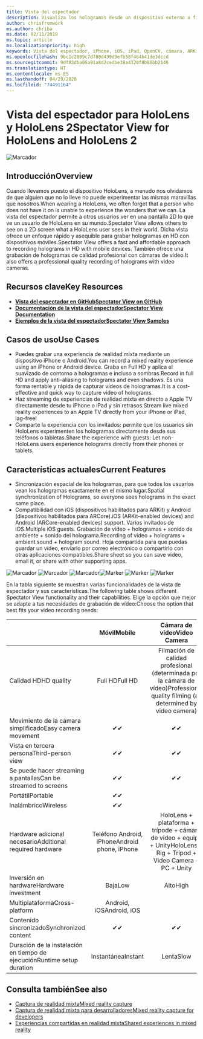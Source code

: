 ```yaml
---
title: Vista del espectador
description: Visualiza los hologramas desde un dispositivo externo a fin de demostrar una experiencia de realidad mixta en una pantalla externa o grabar un vídeo de una experiencia de realidad mixta.
author: chrisfromwork
ms.author: chriba
ms.date: 02/11/2019
ms.topic: article
ms.localizationpriority: high
keywords: Vista del espectador, iPhone, iOS, iPad, OpenCV, cámara, ARKit, HoloLens, realidad mixta, MixedRealityToolkit, demo, grabar
ms.openlocfilehash: 9bc1c2809c7d780d439d9efb58f464b41de3dccd
ms.sourcegitcommit: 9df82dba06a91a8d2cedbe38a4328f8b86bb2146
ms.translationtype: HT
ms.contentlocale: es-ES
ms.lasthandoff: 04/29/2020
ms.locfileid: "74491164"
---
```

# <a name="spectator-view-for-hololens-and-hololens-2"></a><span data-ttu-id="7db6e-104">Vista del espectador para HoloLens y HoloLens 2</span><span class="sxs-lookup"><span data-stu-id="7db6e-104">Spectator View for HoloLens and HoloLens 2</span></span>

![Marcador](images/SpecViewPhoneHero.jpg)

## <a name="overview"></a><span data-ttu-id="7db6e-106">Introducción</span><span class="sxs-lookup"><span data-stu-id="7db6e-106">Overview</span></span>

<span data-ttu-id="7db6e-107">Cuando llevamos puesto el dispositivo HoloLens, a menudo nos olvidamos de que alguien que no lo lleve no puede experimentar las mismas maravillas que nosotros.</span><span class="sxs-lookup"><span data-stu-id="7db6e-107">When wearing a HoloLens, we often forget that a person who does not have it on is unable to experience the wonders that we can.</span></span> <span data-ttu-id="7db6e-108">La vista del espectador permite a otros usuarios ver en una pantalla 2D lo que ve un usuario de HoloLens en su mundo.</span><span class="sxs-lookup"><span data-stu-id="7db6e-108">Spectator View allows others to see on a 2D screen what a HoloLens user sees in their world.</span></span>
<span data-ttu-id="7db6e-109">Dicha vista ofrece un enfoque rápido y asequible para grabar hologramas en HD con dispositivos móviles.</span><span class="sxs-lookup"><span data-stu-id="7db6e-109">Spectator View offers a fast and affordable approach to recording holograms in HD with mobile devices.</span></span> <span data-ttu-id="7db6e-110">También ofrece una grabación de hologramas de calidad profesional con cámaras de vídeo.</span><span class="sxs-lookup"><span data-stu-id="7db6e-110">It also offers a professional quality recording of holograms with video cameras.</span></span>

## <a name="key-resources"></a><span data-ttu-id="7db6e-111">Recursos clave</span><span class="sxs-lookup"><span data-stu-id="7db6e-111">Key Resources</span></span>

* [<span data-ttu-id="7db6e-112">**Vista del espectador en GitHub**</span><span class="sxs-lookup"><span data-stu-id="7db6e-112">**Spectator View on GitHub**</span></span>](https://github.com/microsoft/MixedReality-SpectatorView)
* [<span data-ttu-id="7db6e-113">**Documentación de la vista del espectador**</span><span class="sxs-lookup"><span data-stu-id="7db6e-113">**Spectator View Documentation**</span></span>](https://microsoft.github.io/MixedReality-SpectatorView/README.html)
* [<span data-ttu-id="7db6e-114">**Ejemplos de la vista del espectador**</span><span class="sxs-lookup"><span data-stu-id="7db6e-114">**Spectator View Samples**</span></span>](https://github.com/microsoft/MixedReality-SpectatorView/tree/master/samples)

## <a name="use-cases"></a><span data-ttu-id="7db6e-115">Casos de uso</span><span class="sxs-lookup"><span data-stu-id="7db6e-115">Use Cases</span></span>
* <span data-ttu-id="7db6e-116">Puedes grabar una experiencia de realidad mixta mediante un dispositivo iPhone o Android.</span><span class="sxs-lookup"><span data-stu-id="7db6e-116">You can record a mixed reality experience using an iPhone or Android device.</span></span> <span data-ttu-id="7db6e-117">Graba en Full HD y aplica el suavizado de contorno a hologramas e incluso a sombras.</span><span class="sxs-lookup"><span data-stu-id="7db6e-117">Record in full HD and apply anti-aliasing to holograms and even shadows.</span></span> <span data-ttu-id="7db6e-118">Es una forma rentable y rápida de capturar vídeos de hologramas.</span><span class="sxs-lookup"><span data-stu-id="7db6e-118">It is a cost-effective and quick way to capture video of holograms.</span></span>
* <span data-ttu-id="7db6e-119">Haz streaming de experiencias de realidad mixta en directo a Apple TV directamente desde tu iPhone o iPad y sin retrasos.</span><span class="sxs-lookup"><span data-stu-id="7db6e-119">Stream live mixed reality experiences to an Apple TV directly from your iPhone or iPad, lag-free!</span></span>
* <span data-ttu-id="7db6e-120">Comparte la experiencia con los invitados: permite que los usuarios sin HoloLens experimenten los hologramas directamente desde sus teléfonos o tabletas.</span><span class="sxs-lookup"><span data-stu-id="7db6e-120">Share the experience with guests: Let non-HoloLens users experience holograms directly from their phones or tablets.</span></span>

## <a name="current-features"></a><span data-ttu-id="7db6e-121">Características actuales</span><span class="sxs-lookup"><span data-stu-id="7db6e-121">Current Features</span></span>

* <span data-ttu-id="7db6e-122">Sincronización espacial de los hologramas, para que todos los usuarios vean los hologramas exactamente en el mismo lugar.</span><span class="sxs-lookup"><span data-stu-id="7db6e-122">Spatial synchronization of Holograms, so everyone sees holograms in the exact same place.</span></span>
* <span data-ttu-id="7db6e-123">Compatibilidad con iOS (dispositivos habilitados para ARKit) y Android (dispositivos habilitados para ARCore).</span><span class="sxs-lookup"><span data-stu-id="7db6e-123">iOS (ARKit-enabled devices) and Android (ARCore-enabled devices) support.</span></span>
<span data-ttu-id="7db6e-124">Varios invitados de iOS.</span><span class="sxs-lookup"><span data-stu-id="7db6e-124">Multiple iOS guests.</span></span>
<span data-ttu-id="7db6e-125">Grabación de vídeo + hologramas + sonido de ambiente + sonido del holograma.</span><span class="sxs-lookup"><span data-stu-id="7db6e-125">Recording of video + holograms + ambient sound + hologram sound.</span></span>
<span data-ttu-id="7db6e-126">Hoja compartida para que puedas guardar un vídeo, enviarlo por correo electrónico o compartirlo con otras aplicaciones compatibles.</span><span class="sxs-lookup"><span data-stu-id="7db6e-126">Share sheet so you can save video, email it, or share with other supporting apps.</span></span>

<span data-ttu-id="7db6e-127">![Marcador](images/SpecViewPhoneDemo.jpg)
![Marcador](images/hololensspectatorview-500px.jpg) ![Marcador](images/spectatorview-300px.png)</span><span class="sxs-lookup"><span data-stu-id="7db6e-127">![Marker](images/SpecViewPhoneDemo.jpg)
![Marker](images/hololensspectatorview-500px.jpg) ![Marker](images/spectatorview-300px.png)</span></span>

<span data-ttu-id="7db6e-128">En la tabla siguiente se muestran varias funcionalidades de la vista de espectador y sus características.</span><span class="sxs-lookup"><span data-stu-id="7db6e-128">The following table shows different Spectator View functionality and their capabilities.</span></span> <span data-ttu-id="7db6e-129">Elige la opción que mejor se adapte a tus necesidades de grabación de vídeo:</span><span class="sxs-lookup"><span data-stu-id="7db6e-129">Choose the option that best fits your video recording needs:</span></span>

|                                      | <span data-ttu-id="7db6e-130">Móvil</span><span class="sxs-lookup"><span data-stu-id="7db6e-130">Mobile</span></span>                  |                    <span data-ttu-id="7db6e-131">Cámara de vídeo</span><span class="sxs-lookup"><span data-stu-id="7db6e-131">Video Camera</span></span>              |
|--------------------------------------|:-----------------------:|:-------------------------------------------:|
| <span data-ttu-id="7db6e-132">Calidad HD</span><span class="sxs-lookup"><span data-stu-id="7db6e-132">HD quality</span></span>                           |         <span data-ttu-id="7db6e-133">Full HD</span><span class="sxs-lookup"><span data-stu-id="7db6e-133">Full HD</span></span>         |        <span data-ttu-id="7db6e-134">Filmación de calidad profesional (determinada por la cámara de vídeo)</span><span class="sxs-lookup"><span data-stu-id="7db6e-134">Professional quality filming (as determined by video camera)</span></span>      |
| <span data-ttu-id="7db6e-135">Movimiento de la cámara simplificado</span><span class="sxs-lookup"><span data-stu-id="7db6e-135">Easy camera movement</span></span>                 |            <span data-ttu-id="7db6e-136">✔</span><span class="sxs-lookup"><span data-stu-id="7db6e-136">✔</span></span>            |                      <span data-ttu-id="7db6e-137">✔</span><span class="sxs-lookup"><span data-stu-id="7db6e-137">✔</span></span>                      |
| <span data-ttu-id="7db6e-138">Vista en tercera persona</span><span class="sxs-lookup"><span data-stu-id="7db6e-138">Third-person view</span></span>                    |            <span data-ttu-id="7db6e-139">✔</span><span class="sxs-lookup"><span data-stu-id="7db6e-139">✔</span></span>            |                      <span data-ttu-id="7db6e-140">✔</span><span class="sxs-lookup"><span data-stu-id="7db6e-140">✔</span></span>                      |
| <span data-ttu-id="7db6e-141">Se puede hacer streaming a pantallas</span><span class="sxs-lookup"><span data-stu-id="7db6e-141">Can be streamed to screens</span></span>           |            <span data-ttu-id="7db6e-142">✔</span><span class="sxs-lookup"><span data-stu-id="7db6e-142">✔</span></span>            |                      <span data-ttu-id="7db6e-143">✔</span><span class="sxs-lookup"><span data-stu-id="7db6e-143">✔</span></span>                      |
| <span data-ttu-id="7db6e-144">Portátil</span><span class="sxs-lookup"><span data-stu-id="7db6e-144">Portable</span></span>                             |            <span data-ttu-id="7db6e-145">✔</span><span class="sxs-lookup"><span data-stu-id="7db6e-145">✔</span></span>            |                                             |
| <span data-ttu-id="7db6e-146">Inalámbrico</span><span class="sxs-lookup"><span data-stu-id="7db6e-146">Wireless</span></span>                             |            <span data-ttu-id="7db6e-147">✔</span><span class="sxs-lookup"><span data-stu-id="7db6e-147">✔</span></span>            |                                             |
| <span data-ttu-id="7db6e-148">Hardware adicional necesario</span><span class="sxs-lookup"><span data-stu-id="7db6e-148">Additional required hardware</span></span>         |     <span data-ttu-id="7db6e-149">Teléfono Android, iPhone</span><span class="sxs-lookup"><span data-stu-id="7db6e-149">Android phone, iPhone</span></span>    | <span data-ttu-id="7db6e-150">HoloLens + plataforma + trípode + cámara de vídeo + equipo + Unity</span><span class="sxs-lookup"><span data-stu-id="7db6e-150">HoloLens + Rig + Tripod + Video Camera + PC + Unity</span></span> |
| <span data-ttu-id="7db6e-151">Inversión en hardware</span><span class="sxs-lookup"><span data-stu-id="7db6e-151">Hardware investment</span></span>                  |           <span data-ttu-id="7db6e-152">Baja</span><span class="sxs-lookup"><span data-stu-id="7db6e-152">Low</span></span>            |                     <span data-ttu-id="7db6e-153">Alto</span><span class="sxs-lookup"><span data-stu-id="7db6e-153">High</span></span>                    |
| <span data-ttu-id="7db6e-154">Multiplataforma</span><span class="sxs-lookup"><span data-stu-id="7db6e-154">Cross-platform</span></span>                       |           <span data-ttu-id="7db6e-155">Android, iOS</span><span class="sxs-lookup"><span data-stu-id="7db6e-155">Android, iOS</span></span>   |                                             |
| <span data-ttu-id="7db6e-156">Contenido sincronizado</span><span class="sxs-lookup"><span data-stu-id="7db6e-156">Synchronized content</span></span>                 |            <span data-ttu-id="7db6e-157">✔</span><span class="sxs-lookup"><span data-stu-id="7db6e-157">✔</span></span>            |                      <span data-ttu-id="7db6e-158">✔</span><span class="sxs-lookup"><span data-stu-id="7db6e-158">✔</span></span>                      |
| <span data-ttu-id="7db6e-159">Duración de la instalación en tiempo de ejecución</span><span class="sxs-lookup"><span data-stu-id="7db6e-159">Runtime setup duration</span></span>               |         <span data-ttu-id="7db6e-160">Instantánea</span><span class="sxs-lookup"><span data-stu-id="7db6e-160">Instant</span></span>          |                     <span data-ttu-id="7db6e-161">Lenta</span><span class="sxs-lookup"><span data-stu-id="7db6e-161">Slow</span></span>                    |
## <a name="see-also"></a><span data-ttu-id="7db6e-162">Consulta también</span><span class="sxs-lookup"><span data-stu-id="7db6e-162">See also</span></span>

* [<span data-ttu-id="7db6e-163">Captura de realidad mixta</span><span class="sxs-lookup"><span data-stu-id="7db6e-163">Mixed reality capture</span></span>](mixed-reality-capture.md) 
* [<span data-ttu-id="7db6e-164">Captura de realidad mixta para desarrolladores</span><span class="sxs-lookup"><span data-stu-id="7db6e-164">Mixed reality capture for developers</span></span>](mixed-reality-capture-for-developers.md)
* [<span data-ttu-id="7db6e-165">Experiencias compartidas en realidad mixta</span><span class="sxs-lookup"><span data-stu-id="7db6e-165">Shared experiences in mixed reality</span></span>](shared-experiences-in-mixed-reality.md)
